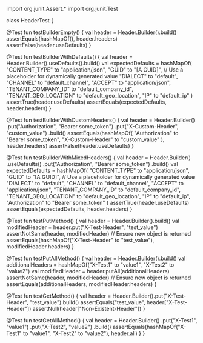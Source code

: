 import org.junit.Assert.*
import org.junit.Test

class HeaderTest {

  @Test
  fun testBuilderEmpty() {
    val header = Header.Builder().build()
    assertEquals(hashMapOf(), header.headers)
    assertFalse(header.useDefaults)
  }

  @Test
  fun testBuilderWithDefaults() {
    val header = Header.Builder().useDefaults().build()
    val expectedDefaults = hashMapOf(
      "CONTENT_TYPE" to "application/json",
      "GUID" to "[A GUID]", // Use a placeholder for dynamically generated value
      "DIALECT" to "default",
      "CHANNEL" to "default_channel",
      "ACCEPT" to "application/json",
      "TENANT_COMPANY_ID" to "default_company_id",
      "TENANT_GEO_LOCATION" to "default_geo_location",
      "IP" to "default_ip"
    )
    assertTrue(header.useDefaults)
    assertEquals(expectedDefaults, header.headers)
  }

  @Test
  fun testBuilderWithCustomHeaders() {
    val header = Header.Builder()
      .put("Authorization", "Bearer some_token")
      .put("X-Custom-Header", "custom_value")
      .build()
    assertEquals(hashMapOf(
      "Authorization" to "Bearer some_token",
      "X-Custom-Header" to "custom_value"
    ), header.headers)
    assertFalse(header.useDefaults)
  }

  @Test
  fun testBuilderWithMixedHeaders() {
    val header = Header.Builder()
      .useDefaults()
      .put("Authorization", "Bearer some_token")
      .build()
    val expectedDefaults = hashMapOf(
      "CONTENT_TYPE" to "application/json",
      "GUID" to "[A GUID]", // Use a placeholder for dynamically generated value
      "DIALECT" to "default",
      "CHANNEL" to "default_channel",
      "ACCEPT" to "application/json",
      "TENANT_COMPANY_ID" to "default_company_id",
      "TENANT_GEO_LOCATION" to "default_geo_location",
      "IP" to "default_ip",
      "Authorization" to "Bearer some_token"
    )
    assertTrue(header.useDefaults)
    assertEquals(expectedDefaults, header.headers)
  }

  @Test
  fun testPutMethod() {
    val header = Header.Builder().build()
    val modifiedHeader = header.put("X-Test-Header", "test_value")
    assertNotSame(header, modifiedHeader) // Ensure new object is returned
    assertEquals(hashMapOf("X-Test-Header" to "test_value"), modifiedHeader.headers)
  }

  @Test
  fun testPutAllMethod() {
    val header = Header.Builder().build()
    val additionalHeaders = hashMapOf("X-Test1" to "value1", "X-Test2" to "value2")
    val modifiedHeader = header.putAll(additionalHeaders)
    assertNotSame(header, modifiedHeader) // Ensure new object is returned
    assertEquals(additionalHeaders, modifiedHeader.headers)
  }

  @Test
  fun testGetMethod() {
    val header = Header.Builder().put("X-Test-Header", "test_value").build()
    assertEquals("test_value", header["X-Test-Header"])
    assertNull(header["Non-Existent-Header"])
  }

  @Test
  fun testGetAllMethod() {
    val header = Header.Builder()
      .put("X-Test1", "value1")
      .put("X-Test2", "value2")
      .build()
    assertEquals(hashMapOf("X-Test1" to "value1", "X-Test2" to "value2"), header.all)
  }
}

